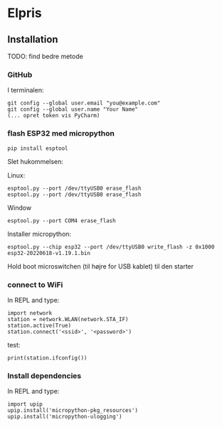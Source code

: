 # Elpris


## Installation
TODO: find bedre metode 

### GitHub
I terminalen:

    git config --global user.email "you@example.com"
    git config --global user.name "Your Name"
    (... opret token vis PyCharm)

### flash ESP32 med micropython

    pip install esptool

Slet hukommelsen:

Linux:

    esptool.py --port /dev/ttyUSB0 erase_flash
    esptool.py --port /dev/ttyUSB0 erase_flash

Window

    esptool.py --port COM4 erase_flash

Installer micropython:

    esptool.py --chip esp32 --port /dev/ttyUSB0 write_flash -z 0x1000 esp32-20220618-v1.19.1.bin

Hold boot microswitchen (til højre for USB kablet) til den starter

### connect to WiFi
In REPL and type:

    import network
    station = network.WLAN(network.STA_IF)
    station.active(True)
    station.connect('<ssid>', '<password>')
 
test:

    print(station.ifconfig())

### Install dependencies
In REPL and type:

    import upip
    upip.install('micropython-pkg_resources')
    upip.install('micropython-ulogging')
